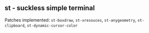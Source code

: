 ## st - suckless simple terminal

Patches implemented: `st-boxdraw`, `st-xresouces`, `st-anygeometry`, `st-clipboard`, `st-dynamic-cursor-color`